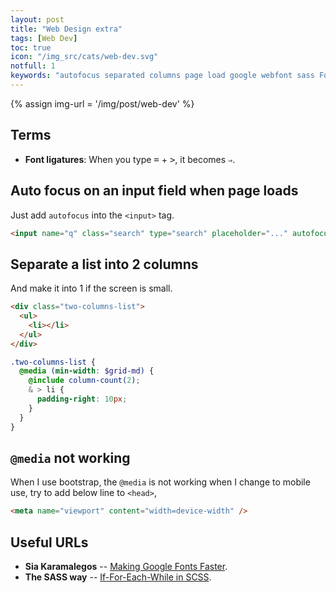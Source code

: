 ```yaml
---
layout: post
title: "Web Design extra"
tags: [Web Dev]
toc: true
icon: "/img_src/cats/web-dev.svg"
notfull: 1
keywords: "autofocus separated columns page load google webfont sass Font ligatures terms two 2 columns list Font ligatures auto convert symbol focus on input field google webfont helper regex regular expression font download media bootstrap doesn't work"
---
```


{% assign img-url = '/img/post/web-dev' %}

## Terms

- **Font ligatures**: When you type <kbd>=</kbd> + <kbd>></kbd>, it becomes `⇒`.

## Auto focus on an input field when page loads

Just add `autofocus` into the `<input>` tag.

~~~ html
<input name="q" class="search" type="search" placeholder="..." autofocus>
~~~

## Separate a list into 2 columns

And make it into 1 if the screen is small.

<div class="col-2-equal">

~~~ html
<div class="two-columns-list">
  <ul>
    <li></li>
  </ul>
</div>
~~~

~~~ scss
.two-columns-list {
  @media (min-width: $grid-md) {
    @include column-count(2);
    & > li {
      padding-right: 10px;
    }
  }
}
~~~
</div>

## `@media` not working

When I use bootstrap, the `@media` is not working when I change to mobile use, try to add below line to `<head>`,

``` html
<meta name="viewport" content="width=device-width" />
```


## Useful URLs

- **Sia Karamalegos** -- [Making Google Fonts Faster](https://medium.com/clio-calliope/making-google-fonts-faster-aadf3c02a36d).
- **The SASS way** -- [If-For-Each-While in SCSS](http://thesassway.com/intermediate/if-for-each-while).